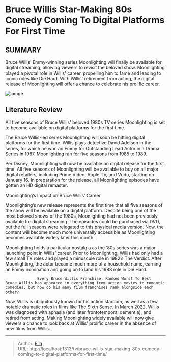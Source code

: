 # Bruce Willis  Star-Making  80s Comedy Coming To Digital Platforms For First Time


## SUMMARY 



  Bruce Willis&#39; Emmy-winning series Moonlighting will finally be available for digital streaming, allowing viewers to revisit the beloved show.   Moonlighting played a pivotal role in Willis&#39; career, propelling him to fame and leading to iconic roles like Die Hard.   With Willis&#39; retirement from acting, the digital release of Moonlighting will offer a chance to celebrate his prolific career.  

![iamge](https://static1.srcdn.com/wordpress/wp-content/uploads/2023/09/moonlighting-cybill-shepherd-and-bruce-willis.jpeg)

## Literature Review
All five seasons of Bruce Willis&#39; beloved 1980s TV series Moonlighting is set to become available on digital platforms for the first time. 




The Bruce Willis-led series Moonlighting will soon be hitting digital platforms for the first time. Willis plays detective David Addison in the series, for which he won an Emmy for Outstanding Lead Actor in a Drama Series in 1987. Moonlighting ran for five seasons from 1985 to 1989.




Per Disney, Moonlighting will now be available on digital release for the first time. All five seasons of Moonlighting will be available to buy on all major digital retailers, including Prime Video, Apple TV, and Vudu, starting on January 16. In preparation for the release, all Moonlighting episodes have gotten an HD digital remaster.


 Moonlighting’s Impact on Bruce Willis’ Career 
          

Moonlighting’s new release represents the first time that all five seasons of the show will be available on a digital platform. Despite being one of the most beloved shows of the 1980s, Moonlighting had not been previously available for digital streaming. The episodes could be purchased via DVD, but the full seasons were relegated to this physical media version. Now, the content will become much more universally accessible as Moonlighting becomes available widely later this month.




Moonlighting holds a particular nostalgia as the ‘80s series was a major launching point in Willis’ career. Prior to Moonlighting, Willis had only had a few small TV roles and played a minuscule role in 1982’s The Verdict. After Moonlighting, the actor became much more of a household name, earning an Emmy nomination and going on to land his 1988 role in Die Hard.

                  Every Bruce Willis Franchise, Ranked Worst To Best   Bruce Willis has appeared in everything from action movies to romantic comedies, but how do his many film franchises rank alongside each other?    

Now, Willis is ubiquitously known for his action stardom, as well as a few notable dramatic roles in films like The Sixth Sense. In March 2022, Willis was diagnosed with aphasia (and later frontotemporal dementia), and retired from acting. Making Moonlighting widely available will now give viewers a chance to look back at Willis&#39; prolific career in the absence of new films from Willis.






---

> Author: [Ella](https://instagram.hk.cn/)  
> URL: http://localhost:1313/tv/bruce-willis-star-making-80s-comedy-coming-to-digital-platforms-for-first-time/  

